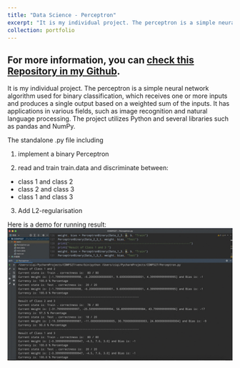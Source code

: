 ```yaml
---
title: "Data Science - Perceptron"
excerpt: "It is my individual project. The perceptron is a simple neural network algorithm used for binary classification, which receives one or more inputs and produces a single output based on a weighted sum of the inputs. It has applications in various fields, such as image recognition and natural language processing. The project utilizes Python and several libraries such as pandas and NumPy. <br/><img src='https://github.com/han-ziqi/Perceptron/raw/master/demo/Perceptron.jpeg'>"
collection: portfolio
---
```


## For more information, you can [check this Repository in my Github](https://github.com/han-ziqi/Perceptron).

It is my individual project. The perceptron is a simple neural network algorithm used for binary classification, which receives one or more inputs and produces a single output based on a weighted sum of the inputs. It has applications in various fields, such as image recognition and natural language processing. The project utilizes Python and several libraries such as pandas and NumPy.

The standalone .py file including

1. implement a binary Perceptron

2. read and train train.data and discriminate between:
  - class 1 and class 2
  - class 2 and class 3
  - class 1 and class 3

3. Add L2-regularisation

Here is a demo for running result:
![demo](https://github.com/han-ziqi/Perceptron/raw/master/demo/Perceptron.jpeg)
